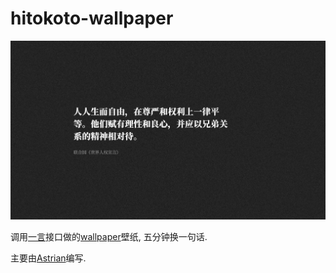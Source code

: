 # hitokoto-wallpaper

![预览图](./doc/65c27d49390fad07670d0e4063e7f82c.png)

调用[一言](https://hitokoto.cn/)接口做的[wallpaper](https://store.steampowered.com/app/431960/Wallpaper_Engine/)壁纸, 五分钟换一句话.

主要由[Astrian](https://github.com/Astrian)编写.

